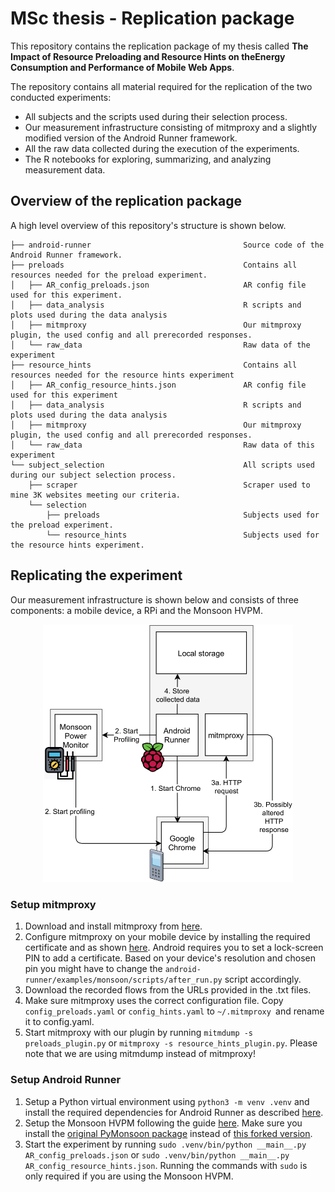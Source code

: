 # MSc thesis - Replication package
This repository contains the replication package of my thesis called **The Impact of Resource Preloading and Resource Hints on theEnergy Consumption and Performance of Mobile Web Apps**.

The repository contains all material required for the replication of the two conducted experiments:

* All subjects and the scripts used during their selection process.
* Our measurement infrastructure consisting of  mitmproxy and a slightly modified version of the Android Runner framework.
* All the raw data collected during the execution of the experiments.
* The R notebooks for exploring, summarizing, and analyzing measurement data.

## Overview of the replication package
A high level overview of this repository's structure is shown below. 
```
├── android-runner                                  Source code of the Android Runner framework.
├── preloads                                        Contains all resources needed for the preload experiment.
│   ├── AR_config_preloads.json                     AR config file used for this experiment.
│   ├── data_analysis                               R scripts and plots used during the data analysis
│   ├── mitmproxy                                   Our mitmproxy plugin, the used config and all prerecorded responses. 
│   └── raw_data                                    Raw data of the experiment
├── resource_hints                                  Contains all resources needed for the resource hints experiment
│   ├── AR_config_resource_hints.json               AR config file used for this experiment
│   ├── data_analysis                               R scripts and plots used during the data analysis
│   ├── mitmproxy                                   Our mitmproxy plugin, the used config and all prerecorded responses.
│   └── raw_data                                    Raw data of this experiment
└── subject_selection                               All scripts used during our subject selection process.
    ├── scraper                                     Scraper used to mine 3K websites meeting our criteria.
    └── selection                                   
        ├── preloads                                Subjects used for the preload experiment.
        └── resource_hints                          Subjects used for the resource hints experiment.
```

## Replicating the experiment
Our measurement infrastructure is shown below and consists of three components: a mobile device, a RPi and the Monsoon HVPM.
<p align="center">
  <img src="execution_diagram.png" width="400px" [] />
</p>

### Setup mitmproxy
1. Download and install mitmproxy from [here](https://mitmproxy.org/).
2. Configure mitmproxy on your mobile device by installing the required certificate and as shown [here](https://medium.com/testvagrant/intercept-ios-android-network-calls-using-mitmproxy-4d3c94831f62). Android requires you to set a lock-screen PIN to add a certificate. Based on your device's resolution and chosen pin you might have to change the `android-runner/examples/monsoon/scripts/after_run.py` script accordingly.
3. Download the recorded flows from the URLs provided in the .txt files.
4. Make sure mitmproxy uses the correct configuration file. Copy `config_preloads.yaml` or `config_hints.yaml` to `~/.mitmproxy `and rename it to config.yaml.
5. Start mitmproxy with our plugin by running `mitmdump -s preloads_plugin.py` or `mitmproxy -s resource_hints_plugin.py`. Please note that we are using mitmdump instead of mitmproxy!


### Setup Android Runner
1. Setup a Python virtual environment using `python3 -m venv .venv` and install the required dependencies for Android Runner as described [here](https://github.com/S2-group/android-runner/blob/master/CONTRIBUTING.md).
2. Setup the Monsoon HVPM following the guide [here](https://github.com/S2-group/android-runner/tree/master/AndroidRunner/Plugins/monsoon). Make sure you install the [original PyMonsoon package](https://github.com/msoon/PyMonsoon/tree/master/Monsoon) instead of [this forked version](https://github.com/luiscruz/PyMonsoon/tree/master/Monsoon).
3. Start the experiment by running  `sudo .venv/bin/python __main__.py AR_config_preloads.json` or `sudo .venv/bin/python __main__.py AR_config_resource_hints.json`.  Running the commands with `sudo` is only required if you are using the Monsoon HVPM.  
